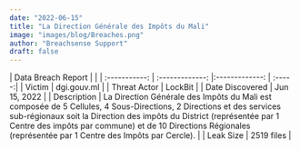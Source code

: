```yaml
---
date: "2022-06-15"
title: "La Direction Générale des Impôts du Mali"
image: "images/blog/Breaches.png"
author: "Breachsense Support"
draft: false
---
```


| Data Breach Report           |              | 
| :-----------: | :-------------:     |:-------------:    | :-----:|
| Victim      | dgi.gouv.ml      | 
| Threat Actor      | LockBit      | 
| Date Discovered      | Jun 15, 2022      | 
| Description      | La Direction Générale des Impôts du Mali est composée de 5 Cellules, 4 Sous-Directions, 2 Directions et des services sub-régionaux soit la Direction des impôts du District (représentée par 1 Centre des impôts par commune) et de 10 Directions Régionales (représentée par 1 Centre des Impôts par Cercle).      | 
| Leak Size      | 2519 files      | 

